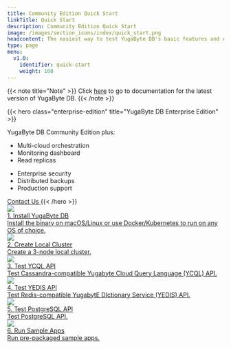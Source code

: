 ```yaml
---
title: Community Edition Quick Start
linkTitle: Quick Start
description: Community Edition Quick Start
image: /images/section_icons/index/quick_start.png
headcontent: The easiest way to test YugaByte DB's basic features and APIs is to create a local multi-node cluster. We recommend deploying YugaByte DB to individual machines for performance benchmarking and pre-production evaluations.  
type: page
menu:
  v1.0:
    identifier: quick-start
    weight: 100
---
```

{{< note title="Note" >}}
Click <a href="/latest/quick-start/">here</a> to go to documentation for the latest version of YugaByte DB.
{{< /note >}}


{{< hero class="enterprise-edition" title="YugaByte DB Enterprise Edition" >}}
<p class="subtitle">
YugaByte DB Community Edition plus:
</p>
<div class="row features">
<div class="col-12 col-md-12 col-lg-12 col-xl-4">

  - Multi-cloud orchestration
  - Monitoring dashboard
  - Read replicas

</div>
<div class="col-12 col-md-12 col-lg-12 col-xl-4">

  - Enterprise security
  - Distributed backups
  - Production support
</div>
</div>
<a href="https://www.yugabyte.com/enterprise-edition-trial/" target="_blank" class="btn cta-button">
  Contact Us
</a>
{{< /hero >}}


<div class="row">
  <div class="col-12 col-md-6 col-lg-12 col-xl-6">
    <a class="section-link icon-offset" href="install/">
      <div class="head">
        <img class="icon" src="/images/section_icons/quick_start/install.png" aria-hidden="true" />
        <div class="title">1. Install YugaByte DB</div>
      </div>
      <div class="body">
        Install the binary on macOS/Linux or use Docker/Kubernetes to run on any OS of choice.
      </div>
    </a>
  </div>

  <div class="col-12 col-md-6 col-lg-12 col-xl-6">
    <a class="section-link icon-offset" href="create-local-cluster/">
      <div class="head">
        <img class="icon" src="/images/section_icons/quick_start/create_cluster.png" aria-hidden="true" />
        <div class="title">2. Create Local Cluster</div>
      </div>
      <div class="body">
        Create a 3-node local cluster.
      </div>
    </a>
  </div>

  <div class="col-12 col-md-6 col-lg-12 col-xl-6">
    <a class="section-link icon-offset" href="test-cassandra/">
      <div class="head">
        <img class="icon" src="/images/section_icons/quick_start/test_cql.png" aria-hidden="true" />
        <div class="title">3. Test YCQL API</div>
      </div>
      <div class="body">
        Test Cassandra-compatible Yugabyte Cloud Query Language (YCQL) API.
      </div>
    </a>
  </div>

  <div class="col-12 col-md-6 col-lg-12 col-xl-6">
    <a class="section-link icon-offset" href="test-redis/">
      <div class="head">
        <img class="icon" src="/images/section_icons/quick_start/test_redis.png" aria-hidden="true" />
        <div class="title">4. Test YEDIS API</div>
      </div>
      <div class="body">
        Test Redis-compatible YugabytE DIctionary Service (YEDIS) API.
      </div>
    </a>
  </div>

  <div class="col-12 col-md-6 col-lg-12 col-xl-6">
    <a class="section-link icon-offset" href="test-postgresql/">
      <div class="head">
        <img class="icon" src="/images/section_icons/develop/api-icon.png" aria-hidden="true" />
        <div class="title">5. Test PostgreSQL API</div>
      </div>
      <div class="body">
        Test PostgreSQL API.
      </div>
    </a>
  </div>

  <div class="col-12 col-md-6 col-lg-12 col-xl-6">
    <a class="section-link icon-offset" href="run-sample-apps/">
      <div class="head">
        <img class="icon" src="/images/section_icons/quick_start/sample_apps.png" aria-hidden="true" />
        <div class="title">6. Run Sample Apps</div>
      </div>
      <div class="body">
        Run pre-packaged sample apps.
      </div>
    </a>
  </div>
</div>

